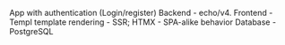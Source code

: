 App with authentication (Login/register)
Backend - echo/v4.
Frontend - Templ template rendering - SSR; HTMX - SPA-alike behavior
Database - PostgreSQL